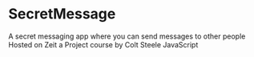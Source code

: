 # SecretMessage
A secret messaging app where you can send messages to other people
Hosted on Zeit
a Project course by Colt Steele JavaScript
